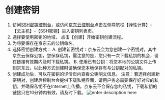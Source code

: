 # 创建密钥
1. 访问[SSH密钥控制台][1]，或访问[京东云控制台][2]点击左侧导航栏【弹性计算】-【云主机】-【SSH密钥】进入密钥列表页。
2. 选择要使用密钥的地域， 点击【创建】开始密钥创建流程。
3. 为将要保存在京东云的公钥命名。
4. 选择密钥创建方式：
   A. 创建新密钥对：京东云会为您创建一个密钥对。其中京东云保存公钥，您保存私钥，需注意的是，您只有一次下载私钥的机会，请在链接有效期内及时下载私钥。
   B. 使用已有公钥：将您本地的公钥文件上传到京东云，以此种方式创建时请确保您本地保存有与公钥配对的私钥。
5. 创建成功后，可以在密钥的详情页内查看公钥明文信息。
注意：若选择创建新密钥对，创建后控制台会提供下载私钥界面，请用户务必需要保存好对应的私钥，并确保私钥不在Internet上传播。京东云不会保存您的私钥，下载私钥的链接只在10分钟内有效，请及时下载。
![enter description here][3]


  [1]: https://cns-console.jdcloud.com/host/ssh/list
  [2]: https://console.jdcloud.com/
  [3]: ./images/Operation-Guide-keypair-create1.png "Operation-Guide-keypair-create1.png"